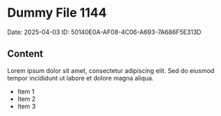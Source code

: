 # Dummy File 1144

Date: 2025-04-03
ID: 50140E0A-AF08-4C06-A693-7A686F5E313D

## Content

Lorem ipsum dolor sit amet, consectetur adipiscing elit.
Sed do eiusmod tempor incididunt ut labore et dolore magna aliqua.

* Item 1
* Item 2
* Item 3
